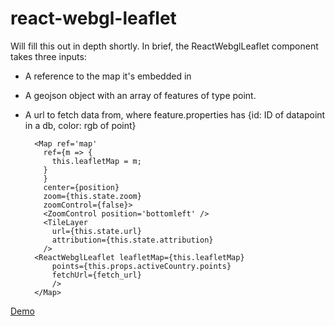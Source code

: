 # react-webgl-leaflet

Will fill this out in depth shortly. In brief, the ReactWebglLeaflet component takes three inputs:

- A reference to the map it's embedded in
- A geojson object with an array of features of type point.
- A url to fetch data from, where feature.properties has {id: ID of datapoint in a db, color: rgb of point} 

        <Map ref='map'
          ref={m => {
            this.leafletMap = m;
          }
          }
          center={position}
          zoom={this.state.zoom}
          zoomControl={false}>
          <ZoomControl position='bottomleft' />
          <TileLayer
            url={this.state.url}
            attribution={this.state.attribution}
          />
        <ReactWebglLeaflet leafletMap={this.leafletMap}
            points={this.props.activeCountry.points}
            fetchUrl={fetch_url}
            />
        </Map>

[Demo](http://school-mapping.azurewebsites.net)
